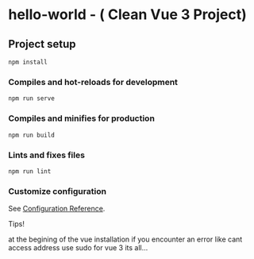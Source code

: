 # hello-world - ( Clean Vue 3 Project)

## Project setup
```
npm install
```

### Compiles and hot-reloads for development
```
npm run serve
```

### Compiles and minifies for production
```
npm run build
```

### Lints and fixes files
```
npm run lint
```

### Customize configuration
See [Configuration Reference](https://cli.vuejs.org/config/).


Tips!

at the begining of the vue installation if you encounter an error like cant access address use sudo for vue 3 its all...
